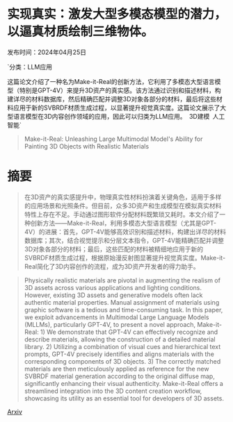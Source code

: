 # 实现真实：激发大型多模态模型的潜力，以逼真材质绘制三维物体。

发布时间：2024年04月25日

`分类：LLM应用

这篇论文介绍了一种名为Make-it-Real的创新方法，它利用了多模态大型语言模型（特别是GPT-4V）来提升3D资产的真实感。该方法通过识别和描述材料，构建详尽的材料数据库，然后精确匹配并调整3D对象各部分的材料，最后将这些材料应用于新的SVBRDF材质生成过程，以显著提升视觉真实度。这篇论文展示了大型语言模型在3D内容创作领域的应用，因此可以归类为LLM应用。` `3D建模` `人工智能`

> Make-it-Real: Unleashing Large Multimodal Model's Ability for Painting 3D Objects with Realistic Materials

# 摘要

> 在3D资产的真实感提升中，物理真实性材料扮演着关键角色，适用于多样的应用场景和光照条件。但目前，众多3D资产和生成模型在模拟真实材料特性上存在不足。手动通过图形软件分配材料既繁琐又耗时。本文介绍了一种创新方法——Make-it-Real，利用多模态大型语言模型（尤其是GPT-4V）的进展：首先，GPT-4V能够高效识别和描述材料，构建出详尽的材料数据库；其次，结合视觉提示和分层文本指令，GPT-4V能精确匹配并调整3D对象各部分的材料；最后，这些匹配的材料被精细地应用于新的SVBRDF材质生成过程，根据原始漫反射图显著提升视觉真实度。Make-it-Real简化了3D内容创作的流程，成为3D资产开发者的得力助手。

> Physically realistic materials are pivotal in augmenting the realism of 3D assets across various applications and lighting conditions. However, existing 3D assets and generative models often lack authentic material properties. Manual assignment of materials using graphic software is a tedious and time-consuming task. In this paper, we exploit advancements in Multimodal Large Language Models (MLLMs), particularly GPT-4V, to present a novel approach, Make-it-Real: 1) We demonstrate that GPT-4V can effectively recognize and describe materials, allowing the construction of a detailed material library. 2) Utilizing a combination of visual cues and hierarchical text prompts, GPT-4V precisely identifies and aligns materials with the corresponding components of 3D objects. 3) The correctly matched materials are then meticulously applied as reference for the new SVBRDF material generation according to the original diffuse map, significantly enhancing their visual authenticity. Make-it-Real offers a streamlined integration into the 3D content creation workflow, showcasing its utility as an essential tool for developers of 3D assets.

[Arxiv](https://arxiv.org/abs/2404.16829)